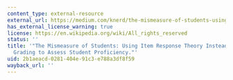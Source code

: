 ```yaml
---
content_type: external-resource
external_url: https://medium.com/knerd/the-mismeasure-of-students-using-item-response-theory-instead-of-traditional-grading-to-assess-b55188707ee5
has_external_license_warning: true
license: https://en.wikipedia.org/wiki/All_rights_reserved
status: ''
title: '"The Mismeasure of Students: Using Item Response Theory Instead of Traditional
  Grading to Assess Student Proficiency."'
uid: 2b1aeacd-0281-404e-91c3-e788a3df8f59
wayback_url: ''
---
```

